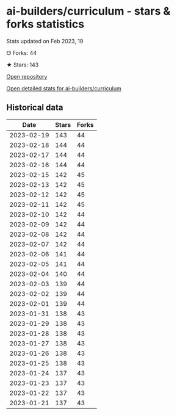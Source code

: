 # ai-builders/curriculum - stars & forks statistics

Stats updated on Feb 2023, 19

☋ Forks: 44

★ Stars: 143

[Open repository](https://github.com/ai-builders/curriculum)

[Open detailed stats for ai-builders/curriculum](https://reviewgithub.com/rep/ai-builders/curriculum)

## Historical data
| Date | Stars | Forks |
|------|-------|-------|
| 2023-02-19 | 143 | 44 | 
| 2023-02-18 | 144 | 44 | 
| 2023-02-17 | 144 | 44 | 
| 2023-02-16 | 144 | 44 | 
| 2023-02-15 | 142 | 45 | 
| 2023-02-13 | 142 | 45 | 
| 2023-02-12 | 142 | 45 | 
| 2023-02-11 | 142 | 45 | 
| 2023-02-10 | 142 | 44 | 
| 2023-02-09 | 142 | 44 | 
| 2023-02-08 | 142 | 44 | 
| 2023-02-07 | 142 | 44 | 
| 2023-02-06 | 141 | 44 | 
| 2023-02-05 | 141 | 44 | 
| 2023-02-04 | 140 | 44 | 
| 2023-02-03 | 139 | 44 | 
| 2023-02-02 | 139 | 44 | 
| 2023-02-01 | 139 | 44 | 
| 2023-01-31 | 138 | 43 | 
| 2023-01-29 | 138 | 43 | 
| 2023-01-28 | 138 | 43 | 
| 2023-01-27 | 138 | 43 | 
| 2023-01-26 | 138 | 43 | 
| 2023-01-25 | 138 | 43 | 
| 2023-01-24 | 137 | 43 | 
| 2023-01-23 | 137 | 43 | 
| 2023-01-22 | 137 | 43 | 
| 2023-01-21 | 137 | 43 | 

